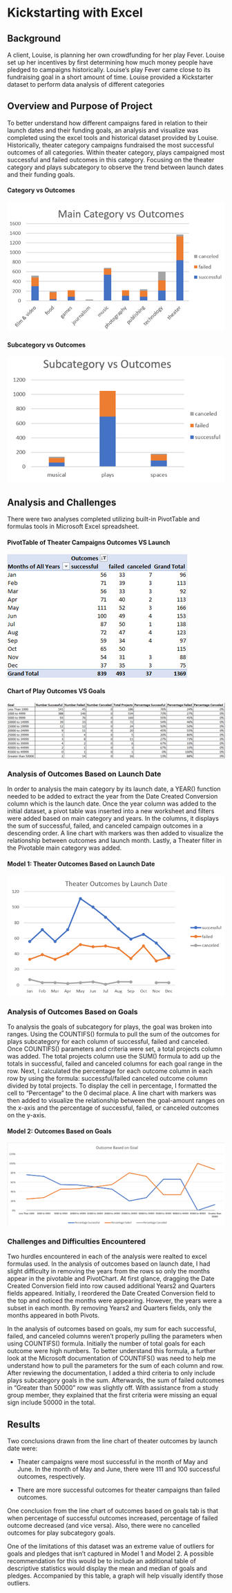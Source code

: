 # Kickstarting with Excel

## Background
A client, Louise, is planning her own crowdfunding for her play Fever. Louise set up her incentives by first determining how much money people have pledged to 
campaigns historically. Louise’s play Fever came close to its fundraising goal in a short amount of time. Louise provided a Kickstarter dataset to perform data 
analysis of different categories 

## Overview and Purpose of Project 
To better understand how different campaigns fared in relation to their launch dates and their funding goals, an analysis and visualize was completed using the excel 
tools and historical dataset provided by Louise. Historically, theater category campaigns fundraised the most successful outcomes of all categories. Within theater 
category, plays campaigned most successful and failed outcomes in this category. Focusing on the theater category and plays subcategory to observe the trend between 
launch dates and their funding goals.  

#### Category vs Outcomes 

![This is an image](https://github.com/mrjaytv/kickstarter-analysis/blob/f73c78530f6ed9b9b68a44a6347207d9d189d888/Resources/Category_vs_Outcomes.PNG)

#### Subcategory vs Outcomes

![This is an image](https://github.com/mrjaytv/kickstarter-analysis/blob/f73c78530f6ed9b9b68a44a6347207d9d189d888/Resources/Subcategory_vs_Outcomes.PNG)

## Analysis and Challenges

There were two analyses completed utilizing built-in PivotTable and formulas tools in Microsoft Excel spreadsheet. 

#### PivotTable of Theater Campaigns Outcomes VS Launch

![This is an image](https://github.com/mrjaytv/kickstarter-analysis/blob/f73c78530f6ed9b9b68a44a6347207d9d189d888/Resources/Theater_Outcomes_vs_Launch_PivotTable.PNG)

#### Chart of Play Outcomes VS Goals

![This is an image](https://github.com/mrjaytv/kickstarter-analysis/blob/f73c78530f6ed9b9b68a44a6347207d9d189d888/Resources/Outcomes_vs_Goals_Chart.PNG)

### Analysis of Outcomes Based on Launch Date

In order to analysis the main category by its launch date, a YEAR() function needed to be added to extract the year from the Date Created Conversion column which is 
the launch date. Once the year column was added to the initial dataset, a pivot table was inserted into a new worksheet and filters were added based on main category 
and years.  In the columns, it displays the sum  of successful, failed, and canceled campaign outcomes in a descending order. A line chart with markers was then 
added to visualize the relationship between outcomes and launch month. Lastly, a Theater filter in the Pivotable main category was added.

#### Model 1: Theater Outcomes Based on Launch Date 

![This is an image](https://github.com/mrjaytv/kickstarter-analysis/blob/f73c78530f6ed9b9b68a44a6347207d9d189d888/Resources/Theater_Outcomes_vs_Launch.PNG)

### Analysis of Outcomes Based on Goals

To analysis the goals of subcategory for plays, the goal was broken into ranges. Using the COUNTIFS() formula to pull the sum of the outcomes for plays subcategory 
for each column of successful, failed and canceled. Once COUNTIFS() parameters and criteria were set, a total projects column was added. The total projects column 
use the SUM() formula to add up the totals in successful, failed and canceled columns for each goal range in the row. Next, I calculated the percentage for each 
outcome column in each row by using the formula: successful/failed canceled outcome column divided by total projects. To display the cell in percentage, I formatted 
the cell to “Percentage” to the 0 decimal place. A line chart with markers was then added to visualize the relationship between the goal-amount ranges on the x-axis 
and the percentage of successful, failed, or canceled outcomes on the y-axis. 

#### Model 2: Outcomes Based on Goals

![This is an image](https://github.com/mrjaytv/kickstarter-analysis/blob/f73c78530f6ed9b9b68a44a6347207d9d189d888/Resources/Outcomes_vs_Goals.PNG)

### Challenges and Difficulties Encountered

Two hurdles encountered in each of the analysis were realted to excel formulas used. In the analysis of outcomes based on launch date, I had slight difficulty in 
removing the years from the rows so only the months appear in the pivotable and PivotChart. At first glance, dragging the Date Created Conversion field into row 
caused additional Years2 and Quarters fields appeared. Initially, I reordered the Date Created Conversion field to the top and noticed the months were appearing. 
However, the years were a subset in each month. By removing Years2 and Quarters fields, only the months appeared in both Pivots.

In the analysis of outcomes based on goals, my sum for each successful, failed, and canceled columns weren’t properly pulling the parameters when using COUNTIFS() 
formula. Initially the number of total goals for each outcome were high numbers. To better understand this formula, a further look at the Microsoft documentation of 
COUNTIFS() was need to help me understand how to pull the parameters for the sum of each column and row. After reviewing the documentation, I added a third criteria 
to only include plays subcategory goals in the sum. Afterwards, the sum of failed outcomes in “Greater than 50000” row was slightly off. With assistance from a study 
group member, they explained that the first criteria were missing an equal sign include 50000 in the total. 

## Results 

Two conclusions drawn from the line chart of theater outcomes by launch date were: 

- Theater campaigns were most successful in the month of May and June. In the month of May and June, there were 111 and 100 successful outcomes, respectively. 

- There are more successful outcomes for theater campaigns than failed outcomes. 

One conclusion from the line chart of outcomes based on goals tab is that when percentage of successful outcomes increased, percentage of failed outcome decreased 
(and vice versa). Also, there were no cancelled outcomes for play subcategory goals.  

One of the limitations of this dataset was an extreme value of outliers for goals and pledges that isn’t captured in Model 1 and Model 2. A possible recommendation 
for this would be to include an additional table of descriptive statistics would display the mean and median of goals and pledges. Accompanied by this table, a graph 
will help visually identify those outliers.
